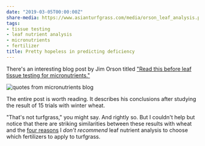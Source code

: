 ```yaml
---
date: "2019-03-05T00:00:00Z"
share-media: https://www.asianturfgrass.com/media/orson_leaf_analysis.png
tags:
- tissue testing
- leaf nutrient analysis
- micronutrients
- fertilizer
title: Pretty hopeless in predicting deficiency
---
```


There's an interesting blog post by Jim Orson titled ["Read this before leaf tissue testing for micronutrients."](https://www.niab.com/blog/post/232)

![quotes from micronutrients blog](/media/orson_leaf_analysis.png)

The entire post is worth reading. It describes his conclusions after studying the result of 15 trials with winter wheat. 

"That's not turfgrass," you might say. And rightly so. But I couldn't help but notice that there are striking similarities between these results with wheat and the [four reasons](https://www.asianturfgrass.com/2017-08-09-not-tissue-test-3-reasons/) I *don't recommend* leaf nutrient analysis to choose which fertilizers to apply to turfgrass.
